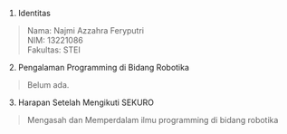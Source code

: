 1. Identitas
  > Nama: Najmi Azzahra Feryputri <br>
   NIM: 13221086 <br>
  Fakultas: STEI
  
2. Pengalaman Programming di Bidang Robotika<br>
  > Belum ada.
 
3. Harapan Setelah Mengikuti SEKURO<br>
  > Mengasah dan Memperdalam ilmu programming di bidang robotika

